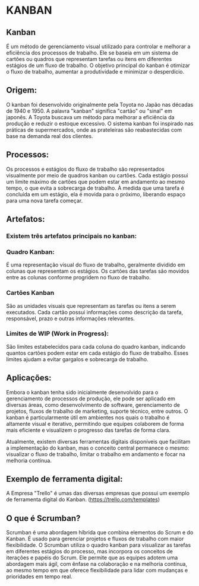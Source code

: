 # KANBAN

## Kanban 
 É um método de gerenciamento visual utilizado para controlar e melhorar a eficiência dos processos de trabalho. Ele se baseia em um sistema de cartões ou quadros que representam tarefas ou itens em diferentes estágios de um fluxo de trabalho. O objetivo principal do kanban é otimizar o fluxo de trabalho, aumentar a produtividade e minimizar o desperdício.

## Origem:
 O kanban foi desenvolvido originalmente pela Toyota no Japão nas décadas de 1940 e 1950. A palavra "kanban" significa "cartão" ou "sinal" em japonês. A Toyota buscava um método para melhorar a eficiência da produção e reduzir o estoque excessivo. O sistema kanban foi inspirado nas práticas de supermercados, onde as prateleiras são reabastecidas com base na demanda real dos clientes.

## Processos:
  Os processos e estágios do fluxo de trabalho são representados visualmente por meio de quadros kanban ou cartões. Cada estágio possui um limite máximo de cartões que podem estar em andamento ao mesmo tempo, o que evita a sobrecarga de trabalho. À medida que uma tarefa é concluída em um estágio, ela é movida para o próximo, liberando espaço para uma nova tarefa começar.

## Artefatos:
### Existem três artefatos principais no kanban:

### Quadro Kanban:

 É uma representação visual do fluxo de trabalho, geralmente dividido em colunas que representam os estágios. Os cartões das tarefas são movidos entre as colunas conforme progridem no fluxo de trabalho.

### Cartões Kanban

 São as unidades visuais que representam as tarefas ou itens a serem executados. Cada cartão possui informações como descrição da tarefa, responsável, prazo e outras informações relevantes.

### Limites de WIP (Work in Progress):

 São limites estabelecidos para cada coluna do quadro kanban, indicando quantos cartões podem estar em cada estágio do fluxo de trabalho. Esses limites ajudam a evitar gargalos e sobrecarga de trabalho.

## Aplicações:

 Embora o kanban tenha sido inicialmente desenvolvido para o gerenciamento de processos de produção, ele pode ser aplicado em diversas áreas, como desenvolvimento de software, gerenciamento de projetos, fluxos de trabalho de marketing, suporte técnico, entre outros. O kanban é particularmente útil em ambientes nos quais o trabalho é altamente visual e iterativo, permitindo que equipes colaborem de forma mais eficiente e visualizem o progresso das tarefas de forma clara.

Atualmente, existem diversas ferramentas digitais disponíveis que facilitam a implementação do kanban, mas o conceito central permanece o mesmo: visualizar o fluxo de trabalho, limitar o trabalho em andamento e focar na melhoria contínua.

## Exemplo de ferramenta digital:

A Empresa "Trello" é umas das  diversas empresas que possui um exemplo de ferramenta digital do Kanban.
(https://trello.com/templates)

## O que é Scrumban?

Scrumban é uma abordagem híbrida que combina elementos do Scrum e do Kanban. É usado para gerenciar projetos e fluxos de trabalho com maior flexibilidade. O Scrumban utiliza o quadro kanban para visualizar as tarefas em diferentes estágios do processo, mas incorpora os conceitos de iterações e papéis do Scrum. Ele permite que as equipes adotem uma abordagem mais ágil, com ênfase na colaboração e na melhoria contínua, ao mesmo tempo em que oferece flexibilidade para lidar com mudanças e prioridades em tempo real.